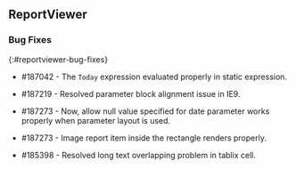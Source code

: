## ReportViewer

### Bug Fixes    
{:#reportviewer-bug-fixes}

* \#187042 - The `Today` expression evaluated properly in static expression.

* \#187219 - Resolved parameter block alignment issue in IE9.

* \#187273 - Now, allow null value specified for date parameter works properly when parameter layout is used.

* \#187273 - Image report item inside the rectangle renders properly.

* \#185398 - Resolved long text overlapping problem in tablix cell.
